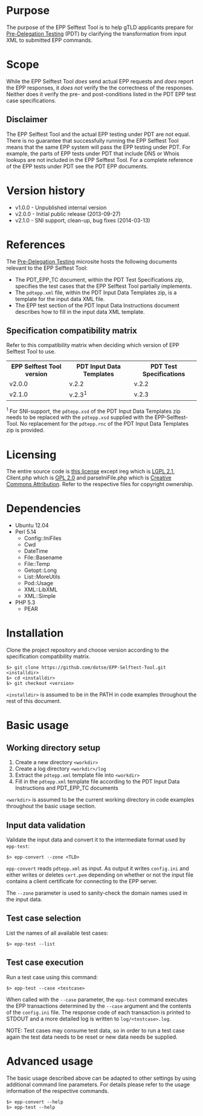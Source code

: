 Purpose
=======
The purpose of the EPP Selftest Tool is to help gTLD applicants prepare for
[Pre-Delegation Testing]( http://newgtlds.icann.org/en/applicants/pdt) (PDT) by
clarifying the transformation from input XML to submitted EPP commands.

Scope
=====
While the EPP Selftest Tool _does_ send actual EPP requests and _does_ report
the EPP responses, it _does not_ verify the the correctness of the responses.
Neither does it verify the pre- and post-conditions listed in the PDT EPP test
case specifications.

Disclaimer
----------
The EPP Selftest Tool and the actual EPP testing under PDT are not equal.
There is no guarantee that successfully running the EPP Selftest Tool means
that the same EPP system will pass the EPP testing under PDT. For example, the
parts of EPP tests under PDT that include DNS or Whois lookups are not included
in the EPP Selftest Tool. For a complete reference of the EPP tests under PDT
see the PDT EPP documents.

Version history
===============
 * v1.0.0 - Unpublished internal version
 * v2.0.0 - Initial public release (2013-09-27)
 * v2.1.0 - SNI support, clean-up, bug fixes (2014-03-13)

References
==========
The [Pre-Delegation Testing]( http://newgtlds.icann.org/en/applicants/pdt)
microsite hosts the following documents relevant to the EPP Selftest Tool:

 * The PDT\_EPP\_TC document, within the PDT Test Specifications zip,
   specifies the test cases that the EPP Selftest Tool partially implements.
 * The `pdtepp.xml` file, within the PDT Input Data Templates zip, is a
   template for the input data XML file.
 * The EPP test section of the PDT Input Data Instructions document describes
   how to fill in the input data XML template.

Specification compatibility matrix
----------------------------------
Refer to this compatibility matrix when deciding which version of EPP Selftest
Tool to use.

<table>
<tr><th>EPP Selftest Tool version</th><th>PDT Input Data Templates</th><th>PDT Test Specifications</th></tr>
<tr><td>v2.0.0</td><td>v.2.2</td><td>v.2.2</td></tr>
<tr><td>v2.1.0</td><td>v.2.3<sup>1</sup></td><td>v.2.3</td></tr>
</table>

<sup>1</sup> For SNI-support, the `pdtepp.xsd` of the PDT Input Data Templates
zip needs to be replaced with the `pdtepp.xsd` supplied with the
EPP-Selftest-Tool. No replacement for the `pdtepp.rnc` of the PDT Input Data
Templates zip is provided.

Licensing
=========
The entire source code is [this license]( LICENSE) except ireg
which is [LGPL 2.1]( LICENSE-LGPL-2.1), Client.php which is [GPL 2.0](
LICENSE-GPL-2.0) and parseIniFile.php which is [Creative Commons Attribution](
LICENSE-CC-BY). Refer to the respective files for copyright ownership.

Dependencies
============
 * Ubuntu 12.04
 * Perl 5.14
   * Config::IniFiles
   * Cwd
   * DateTime
   * File::Basename
   * File::Temp
   * Getopt::Long
   * List::MoreUtils
   * Pod::Usage
   * XML::LibXML
   * XML::Simple
 * PHP 5.3
   * PEAR

Installation
============
Clone the project repository and choose version according to the specification
compatibility matrix.

    $> git clone https://github.com/dotse/EPP-Selftest-Tool.git <installdir>
    $> cd <installdir>
    $> git checkout <version>

`<installdir>` is assumed to be in the PATH in code examples throughout the
rest of this document.

Basic usage
===========
Working directory setup
-----------------------
 1. Create a new directory `<workdir>`
 2. Create a log directory `<workdir>/log`
 3. Extract the `pdtepp.xml` template file into `<workdir>`
 4. Fill in the `pdtepp.xml` template file according to the PDT Input Data
    Instructions and PDT\_EPP\_TC documents

`<workdir>` is assumed to be the current working directory in code examples
throughout the basic usage section.

Input data validation
---------------------
Validate the input data and convert it to the intermediate format used by `epp-test`:

    $> epp-convert --zone <TLD>

`epp-convert` reads `pdtepp.xml` as input.  As output it writes `config.ini` and
either writes or deletes `cert.pem` depending on whether or not the input file
contains a client certificate for connecting to the EPP server.

The `--zone` parameter is used to sanity-check the domain names used in the
input data.

Test case selection
-------------------
List the names of all available test cases:

    $> epp-test --list

Test case execution
-------------------
Run a test case using this command:

    $> epp-test --case <testcase>

When called with the `--case` parameter, the `epp-test` command executes the
EPP transactions determined by the `--case` argument and the contents of the
`config.ini` file.  The response code of each transaction is printed to STDOUT
and a more detailed log is written to `log/<testcase>.log`.

NOTE: Test cases may consume test data, so in order to run a test case again
the test data needs to be reset or new data needs be supplied.

Advanced usage
==============
The basic usage described above can be adapted to other settings by using
additional command line parameters.  For details please refer to the usage
information of the respective commands.

    $> epp-convert --help
    $> epp-test --help
